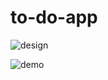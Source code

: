 # to-do-app

![design](https://user-images.githubusercontent.com/109078860/189764069-685336ec-1f7a-4004-9016-c9a3d1c55bef.png)

![demo](https://user-images.githubusercontent.com/109078860/189764091-7f207d3c-1cbd-49e9-952e-1feb1d7f5d68.png)
